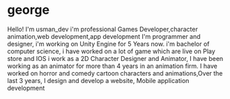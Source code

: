 # george
Hello! I'm usman_dev i'm professional Games Developer,character animation,web development,app development I'm programmer and designer, i'm working on Unity Engine for 5 Years now. i'm bachelor of computer science, i have worked on a lot of game which are live on Play store and IOS i work as a 2D Character Designer and Animator, I have been working as an animator for more than 4 years in an animation firm. I have worked on horror and comedy cartoon characters and animations,Over the last 3 years, I design and develop a website, Mobile application development
